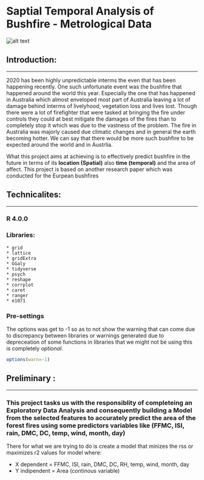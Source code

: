 # Saptial Temporal Analysis of Bushfire - Metrological Data

![alt text]( bushfire.gif "Logo Title Text 1")

## Introduction:
_______
2020 has been highly unpredictable interms the even that has been happening recently. One such unfortunate event was the bushfire that happened around the world this year. Especially the one that has happened in Australia which almost enveloped most part of Australia leaving a lot of damage behind interms of livelyhood, vegetation loss and lives lost. Though there were a lot of firefighter that were tasked at bringing the fire under controls they could at best mitigate the damages of the fires than to completely stop it which was due to the vastness of the problem. The fire in Australia was majorly caused due climatic changes and in general the earth becoming hotter. We can say that there would be more such bushfire to be expected around the world and in Austrlia.

What this project aims at achieving is to effectively predict bushfire in the future in terms of its __location (Spatial)__ also __time (temporal)__ and the area of affect. This project is based on another research paper which was conducted for the Eurpean bushfires

## Technicalites:
------
### R 4.0.0

### Libraries:
    * grid
    * lattice
    * gridExtra
    * GGaly
    * tidyverse
    * psych
    * reshape
    * corrplot
    * caret
    * ranger
    * e1071
### Pre-settings
The options was get to -1 so as to not show the warning that can come due to discrepancy between libraries or warnings generated due to depreceation of some functions in libraries that we might not be using this is completely _optional_.
```r
options(warn=-1)
```


## Preliminary :
-----------
### This project tasks us with the responsiblity of completeing an Exploratory Data Analysis and consequently building a Model from the selected features to accurately predict the area of the forest fires using some predictors variables like (FFMC, ISI, rain, DMC, DC, temp, wind, month, day)
There for what we are trying to do is create a model that minizes the rss or maximizes r2 values for model where:
* X dependent = FFMC, ISI, rain, DMC, DC, RH, temp, wind, month, day
* Y indipendent = Area (continous variable)
